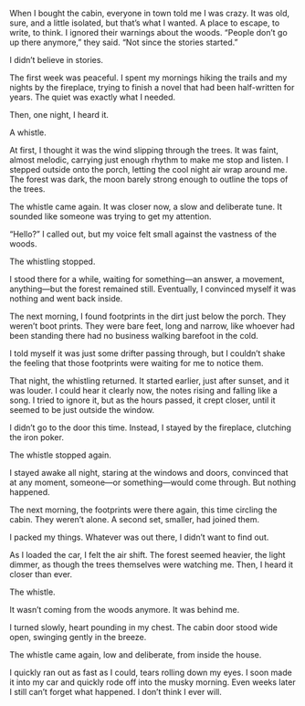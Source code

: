 When I bought the cabin, everyone in town told me I was crazy. It was old, sure, and a little isolated, but that’s what I wanted. A place to escape, to write, to think. I ignored their warnings about the woods. “People don’t go up there anymore,” they said. “Not since the stories started.”

I didn’t believe in stories.

The first week was peaceful. I spent my mornings hiking the trails and my nights by the fireplace, trying to finish a novel that had been half-written for years. The quiet was exactly what I needed.

Then, one night, I heard it.

A whistle.

At first, I thought it was the wind slipping through the trees. It was faint, almost melodic, carrying just enough rhythm to make me stop and listen. I stepped outside onto the porch, letting the cool night air wrap around me. The forest was dark, the moon barely strong enough to outline the tops of the trees.

The whistle came again. It was closer now, a slow and deliberate tune. It sounded like someone was trying to get my attention.

“Hello?” I called out, but my voice felt small against the vastness of the woods.

The whistling stopped.

I stood there for a while, waiting for something—an answer, a movement, anything—but the forest remained still. Eventually, I convinced myself it was nothing and went back inside.

The next morning, I found footprints in the dirt just below the porch. They weren’t boot prints. They were bare feet, long and narrow, like whoever had been standing there had no business walking barefoot in the cold.

I told myself it was just some drifter passing through, but I couldn’t shake the feeling that those footprints were waiting for me to notice them.

That night, the whistling returned. It started earlier, just after sunset, and it was louder. I could hear it clearly now, the notes rising and falling like a song. I tried to ignore it, but as the hours passed, it crept closer, until it seemed to be just outside the window.

I didn’t go to the door this time. Instead, I stayed by the fireplace, clutching the iron poker.

The whistle stopped again.

I stayed awake all night, staring at the windows and doors, convinced that at any moment, someone—or something—would come through. But nothing happened.

The next morning, the footprints were there again, this time circling the cabin. They weren’t alone. A second set, smaller, had joined them.

I packed my things. Whatever was out there, I didn’t want to find out.

As I loaded the car, I felt the air shift. The forest seemed heavier, the light dimmer, as though the trees themselves were watching me. Then, I heard it closer than ever.

The whistle.

It wasn’t coming from the woods anymore. It was behind me.

I turned slowly, heart pounding in my chest. The cabin door stood wide open, swinging gently in the breeze.

The whistle came again, low and deliberate, from inside the house.

I quickly ran out as fast as I could, tears rolling down my eyes. I soon made it into my car and quickly rode off into the musky morning. Even weeks later I still can’t forget what happened. I don’t think I ever will.